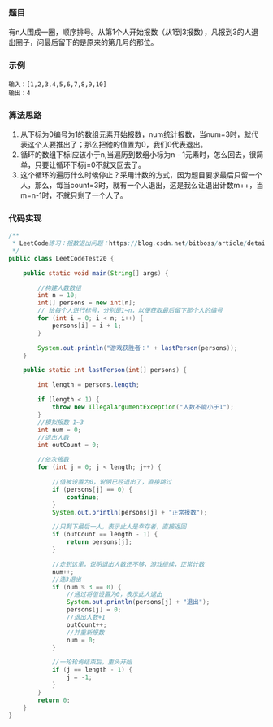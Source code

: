 ### 题目
有n人围成一圈，顺序排号。从第1个人开始报数（从1到3报数），凡报到3的人退出圈子，问最后留下的是原来的第几号的那位。

### 示例
```
输入：[1,2,3,4,5,6,7,8,9,10]
输出：4
```

### 算法思路
1. 从下标为0编号为1的数组元素开始报数，num统计报数，当num=3时，就代表这个人要推出了；那么把他的值置为0，我们0代表退出。
2. 循环的数组下标i应该小于n,当遍历到数组小标为n - 1元素时，怎么回去，很简单，只要让循环下标j=0不就又回去了。
3. 这个循环的遍历什么时候停止？采用计数的方式，因为题目要求最后只留一个人，那么，每当count=3时，就有一个人退出，这是我么让退出计数m++，当m=n-1时，不就只剩了一个人了。

### 代码实现
```java
/**
 * LeetCode练习：报数退出问题：https://blog.csdn.net/bitboss/article/details/52988204
 */
public class LeetCodeTest20 {

    public static void main(String[] args) {

        //构建人数数组
        int n = 10;
        int[] persons = new int[n];
        // 给每个人进行标号，分别是1~n，以便获取最后留下那个人的编号
        for (int i = 0; i < n; i++) {
            persons[i] = i + 1;
        }

        System.out.println("游戏获胜者：" + lastPerson(persons));
    }

    public static int lastPerson(int[] persons) {

        int length = persons.length;

        if (length < 1) {
            throw new IllegalArgumentException("人数不能小于1");
        }
        //模拟报数 1~3
        int num = 0;
        //退出人数
        int outCount = 0;

        //依次报数
        for (int j = 0; j < length; j++) {

            //值被设置为0，说明已经退出了，直接跳过
            if (persons[j] == 0) {
                continue;
            }
            System.out.println(persons[j] + "正常报数");

            //只剩下最后一人，表示此人是幸存者，直接返回
            if (outCount == length - 1) {
                return persons[j];
            }

            //走到这里，说明退出人数还不够，游戏继续，正常计数
            num++;
            //逢3退出
            if (num % 3 == 0) {
                //通过将值设置为0，表示此人退出
                System.out.println(persons[j] + "退出");
                persons[j] = 0;
                //退出人数+1
                outCount++;
                //并重新报数
                num = 0;
            }

            //一轮轮询结束后，重头开始
            if (j == length - 1) {
                j = -1;
            }
        }
        return 0;
    }
}
```

